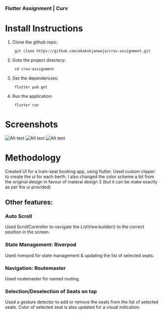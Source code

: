 
### Flutter Assignment | Curv

# Install Instructions

1. Clone the github repo: 

        git clone https://github.com/ekakshjanweja/cruv-assignment.git

2. Goto the project directory: 

        cd cruv-assignment

3. Get the dependencies:

        flutter pub get

4. Run the application:

        flutter run


# Screenshots 

![Alt text](image-1.png)
![Alt text](image-2.png)
![Alt text](image.png)

# Methodology

Created UI for a train-seat booking app, using flutter. Used custom clipper to create the ui for each berth. I also changed the color scheme a bit from the original design in favour of materal design 3 (but it can be make exactly as per the ui provided)

## Other features: 

### Auto Scroll
Used ScrollController to navigate the ListView.builder() to the correct position in the screen.

### State Management: Riverpod

Used riverpod for state management & updating the list of selected seats.

### Navigation: Routemaster

Used routemaster for named routing.

### Selection/Deselection of Seats on tap

Used a gesture detector to add or remove the seats from the list of selected seats. Color of selected seat is also updated for a visual indication.
 


